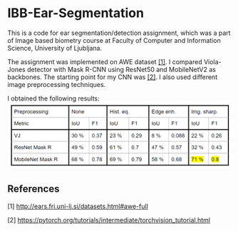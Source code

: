 # IBB-Ear-Segmentation
 
This is a code for ear segmentation/detection assignment, which was a part of Image based biometry course at Faculty of Computer and Information Science, University of Ljubljana.

The assignment was implemented on AWE dataset [[1]](#1). I compared Viola-Jones detector with Mask R-CNN using ResNet50 and MobileNetV2 as backbones. The starting point for my CNN was [[2]](#2). I also used different image preprocessing techniques.

I obtained the following results:
![](results.PNG)

## References

<a id="1">[1]</a>
http://ears.fri.uni-lj.si/datasets.html#awe-full

<a id="2">[2]</a>
https://pytorch.org/tutorials/intermediate/torchvision_tutorial.html

